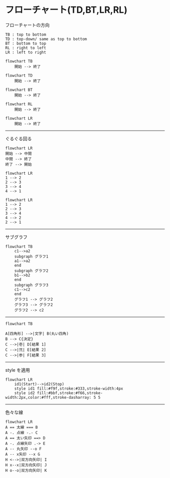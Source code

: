 # フローチャート(TD,BT,LR,RL)

フローチャートの方向

```
TB : top to bottom
TD : top-down/ same as top to bottom
BT : bottom to top
RL : right to left
LR : left to right
```

```mermaid
flowchart TB
    開始 --> 終了
```

```mermaid
flowchart TD
    開始 --> 終了
```

```mermaid
flowchart BT
    開始 --> 終了
```

```mermaid
flowchart RL
    開始 --> 終了
```

```mermaid
flowchart LR
    開始 --> 終了
```

---

ぐるぐる回る

```mermaid
flowchart LR
開始 --> 中間
中間 --> 終了
終了 --> 開始
```

```mermaid
flowchart LR
1 --> 2
2 --> 3
3 --> 4
4 --> 1
```

```mermaid
flowchart LR
1 --> 2
2 --> 3
3 --> 4
4 --> 2
2 --> 1
```

---

サブグラフ

```mermaid
flowchart TB
    c1-->a2
    subgraph グラフ1
    a1-->a2
    end
    subgraph グラフ2
    b1-->b2
    end
    subgraph グラフ3
    c1-->c2
    end
    グラフ1 --> グラフ2
    グラフ3 --> グラフ2
    グラフ2 --> c2
```

---

```mermaid
flowchart TB

A[四角形] -->|文字| B(丸い四角)
B --> C{決定}
C -->|壱| D[結果 1]
C -->|弐| E[結果 2]
C -->|参| F[結果 3]
```

---

style を適用

```mermaid
flowchart LR
    id1(Start)-->id2(Stop)
    style id1 fill:#f9f,stroke:#333,stroke-width:4px
    style id2 fill:#bbf,stroke:#f66,stroke-width:2px,color:#fff,stroke-dasharray: 5 5
```

---

色々な線

```mermaid
flowchart LR
A == 太線 === B
A -. 点線 -.- C
A == 太い矢印 ==> D
A -. 点線矢印 .-> E
A -- 丸矢印 --o F
A -- x矢印 --x G
H <-->|双方向矢印| I
H x--x|双方向矢印| J
H o--o|双方向矢印| K
```
